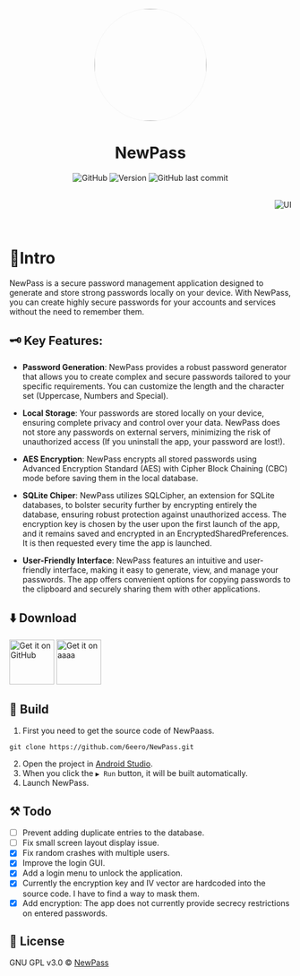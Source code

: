 <div align="center">
    <img width="200" height="200" style="display: block; border: 1px solid #f5f5f5; border-radius: 9999px;" src="https://github.com/6eero/NewPass/assets/114809573/77aeeea8-5440-433b-8621-2a5b54173896">
</div>

<div align="center">
    <h1>NewPass</h1>
</div>

<div align="center">
    <img alt="GitHub" src="https://img.shields.io/github/license/Ashinch/ReadYou?color=D0BCFF&style=flat-square">
    <img alt="Version" src="https://img.shields.io/github/v/release/6eero/NewPass?color=D0BCFF&label=version&style=flat-square">
    <img alt="GitHub last commit" src="https://img.shields.io/github/last-commit/6eero/NewPass?color=D0BCFF&style=flat-square">
</div>

<br>

<p align="right">
   <img src="https://github.com/6eero/NewPass/assets/114809573/da89a98d-585b-443f-a2ee-6fbb592fbad5" title="UI">
</p>

<br>

# 📍Intro
NewPass is a secure password management application designed to generate and store strong passwords locally on your device. With NewPass, you can create highly secure passwords for your accounts and services without the need to remember them.


## 🗝️ Key Features:
- **Password Generation**: NewPass provides a robust password generator that allows you to create complex and secure passwords tailored to your specific requirements. You can customize the length and the character set (Uppercase, Numbers and Special).

- **Local Storage**: Your passwords are stored locally on your device, ensuring complete privacy and control over your data. NewPass does not store any passwords on external servers, minimizing the risk of unauthorized access (If you uninstall the app, your password are lost!).

- **AES Encryption**: NewPass encrypts all stored passwords using Advanced Encryption Standard (AES) with Cipher Block Chaining (CBC) mode before saving them in the local database.

- **SQLite Chiper**: NewPass utilizes SQLCipher, an extension for SQLite databases, to bolster security further by encrypting entirely the database, ensuring robust protection against unauthorized access. The encryption key is chosen by the user upon the first launch of the app, and it remains saved and encrypted in an EncryptedSharedPreferences. It is then requested every time the app is launched. 

- **User-Friendly Interface**: NewPass features an intuitive and user-friendly interface, making it easy to generate, view, and manage your passwords. The app offers convenient options for copying passwords to the clipboard and securely sharing them with other applications.


## ⬇️ Download 
[<img src="https://s1.ax1x.com/2023/01/12/pSu1a36.png" alt="Get it on GitHub" height="80">](https://github.com/6eero/NewPass/releases)
[<img src="https://github.com/6eero/NewPass/assets/114809573/113b2ce8-fd57-490e-bce0-9db1e55f52ba" alt="Get it on aaaa" height="80">](https://apt.izzysoft.de/fdroid/index/apk/com.gero.newpass/)


## 🧱 Build
1. First you need to get the source code of NewPaass.
```
git clone https://github.com/6eero/NewPass.git
```
2. Open the project in [Android Studio](https://developer.android.com/studio).
3. When you click the `▶ Run` button, it will be built automatically.
4. Launch NewPass.
  

## ⚒️ Todo
- [ ] Prevent adding duplicate entries to the database.
- [ ] Fix small screen layout display issue.
- [x] Fix random crashes with multiple users.
- [x] Improve the login GUI.
- [x] Add a login menu to unlock the application.
- [x] Currently the encryption key and IV vector are hardcoded into the source code. I have to find a way to mask them.
- [x] Add encryption: The app does not currently provide secrecy restrictions on entered passwords.

## 📜 License
GNU GPL v3.0 © [NewPass](https://github.com/6eero/NewPass/blob/master/LICENSE)
